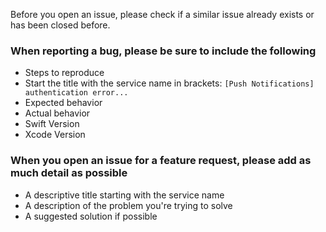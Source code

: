 Before you open an issue, please check if a similar issue already exists or has been closed before.

### When reporting a bug, please be sure to include the following

-   Steps to reproduce
-   Start the title with the service name in brackets:  `[Push Notifications] authentication error...`
-   Expected behavior
-   Actual behavior
-   Swift Version
-   Xcode Version

### When you open an issue for a feature request, please add as much detail as possible
-   A descriptive title starting with the service name
-   A description of the problem you're trying to solve
-   A suggested solution if possible